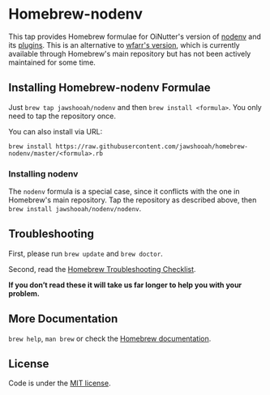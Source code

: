 # Homebrew-nodenv

This tap provides Homebrew formulae for OiNutter's version of [nodenv](https://github.com/OiNutter/nodenv) and its [plugins](https://github.com/OiNutter/nodenv/wiki/Plugins). This is an alternative to [wfarr's version](https://github.com/wfarr/nodenv), which is currently available through Homebrew's main repository but has not been actively maintained for some time.

## Installing Homebrew-nodenv Formulae
Just `brew tap jawshooah/nodenv` and then `brew install <formula>`. You only need to tap the repository once.

You can also install via URL:

```
brew install https://raw.githubusercontent.com/jawshooah/homebrew-nodenv/master/<formula>.rb
```

### Installing nodenv
The `nodenv` formula is a special case, since it conflicts with the one in Homebrew's main repository.
Tap the repository as described above, then `brew install jawshooah/nodenv/nodenv`.

## Troubleshooting
First, please run `brew update` and `brew doctor`.

Second, read the [Homebrew Troubleshooting Checklist](https://github.com/Homebrew/homebrew/blob/master/share/doc/homebrew/Troubleshooting.md#troubleshooting).

**If you don’t read these it will take us far longer to help you with your problem.**

## More Documentation

`brew help`, `man brew` or check the [Homebrew documentation](https://github.com/Homebrew/homebrew/tree/master/share/doc/homebrew#readme).

## License
Code is under the [MIT license](https://github.com/jawshooah/homebrew-nodenv/tree/master/LICENSE.txt).
